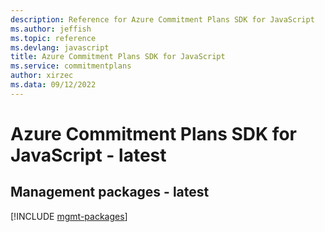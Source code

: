 ```yaml
---
description: Reference for Azure Commitment Plans SDK for JavaScript
ms.author: jeffish
ms.topic: reference
ms.devlang: javascript
title: Azure Commitment Plans SDK for JavaScript
ms.service: commitmentplans
author: xirzec
ms.data: 09/12/2022
---
```

# Azure Commitment Plans SDK for JavaScript - latest

## Management packages - latest
[!INCLUDE [mgmt-packages](commitment-plans-mgmt-index.md)]